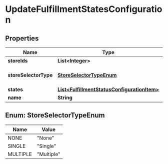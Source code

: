 
# UpdateFulfillmentStatesConfiguration

## Properties
Name | Type | Description | Notes
------------ | ------------- | ------------- | -------------
**storeIds** | **List&lt;Integer&gt;** | Stores id&#39;s |  [optional]
**storeSelectorType** | [**StoreSelectorTypeEnum**](#StoreSelectorTypeEnum) | Store Selector Type |  [optional]
**states** | [**List&lt;FulfillmentStatusConfigurationItem&gt;**](FulfillmentStatusConfigurationItem.md) | Settings |  [optional]
**name** | **String** | Name |  [optional]


<a name="StoreSelectorTypeEnum"></a>
## Enum: StoreSelectorTypeEnum
Name | Value
---- | -----
NONE | &quot;None&quot;
SINGLE | &quot;Single&quot;
MULTIPLE | &quot;Multiple&quot;



